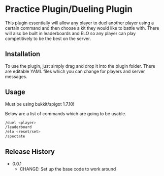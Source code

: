 # Practice Plugin/Dueling Plugin
This plugin essentially will allow any player to duel another player using a certain command and then choose a kit they would like to battle with. There will also be built in leaderboards and ELO so any player can play competitively to be the best on the server. 
## Installation
To use the plugin, just simply drag and drop it into the plugin folder. There are editable YAML files which you can change for players and server messages.
## Usage
Must be using bukkit/spigot 1.7.10!

Below are a list of commands which are going to be usable.
```sh
/duel <player>
/leaderboard
/elo <reset/set>
/spectate
```
## Release History

* 0.0.1
    * CHANGE: Set up the base code to work around
